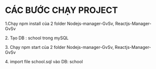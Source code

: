 <h1>CÁC BƯỚC CHẠY PROJECT</h1>

<p>1.Chạy npm install của 2 folder Nodejs-manager-GvSv, Reactjs-Manager-GvSv</p>
<p>2. Tạo DB : school trong mySQL</p>
<p>3. Chạy npm start của 2 folder Nodejs-manager-GvSv, Reactjs-Manager-GvSv</p>
<p>4. import file school.sql vào DB: school</p>
